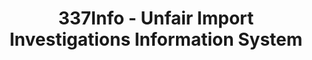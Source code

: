 ---
layout: default
bigquery: https://console.cloud.google.com/bigquery?p=patents-public-data&d=usitc_investigations&page=dataset&project=sheets-management-319211
citation: US International Trade Commission 337Info Unfair Import Investigations Information
  System
contributors: US International Trade Comission
cost: None
description: US International Trade Commission 337Info Unfair Import Investigations
  Information System contains data on investigations done under Section 337. Section
  337 declares the infringement of certain statutory intellectual property rights
  and other forms of unfair competition in import trade to be unlawful practices.
  Most Section 337 investigations involve allegations of patent or registered trademark
  infringement.
documentation: FAQ and tutorial available on the site
last_edit: 04/05/2022, 17:33:51
location: https://pubapps2.usitc.gov/337external/
maintained_by: US International Trade Comission
schema_fields:
- ouiiAttorney
- targetDate
- currentStatus
- investigationTermDate
- issueDateOtherNonFinal
- cafcAppeals
- lastUpdated
- aljAssigned
- investigationType
- teoIdDueDate
- dateComplaintFiled
- currentActiveALJ
- gcAttorney
- internalRemand
- patentNumbers
- ouiiParticipation
- markmanHearing
- teoReliefGranted
- finalDetViolation
- investigationNo
- scheduledStartDateEvidHear
- trademarkNumbers
- htsNumbers
- id
- teoIdIssueDate
- teoProceedingInvolved
- finalDetNoViolation
- complainant
- scheduledEndDateEvidHear
- startDateMarkmanHearing
- finalIdOnViolationDue
- dateOfPublicationFrNotice
- reportingRequirements
- copyrightNumbers
- actualStartDateEvidHear
- endDateMarkmanHearing
- docketNo
- publication_number
- finalIdOnViolationIssue
- title
- dateCreated
- patentNumber
- respondent
- actualEndDateEvidHear
- invUnfairAct
shortname: unfair_import_investigations
tags:
- import
- legal
- trade
timeframe: 2008-2021 (prior to 2008 downloadable as a JSON file)
title: 337Info - Unfair Import Investigations Information System
uuid: 2721f5ec-e599-4890-9265-9706719fc71e
---